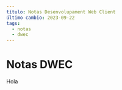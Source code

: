 ```yaml
---
título: Notas Desenvolupament Web Client
último cambio: 2023-09-22
tags:
  - notas
  - dwec
---
```

# Notas DWEC

Hola